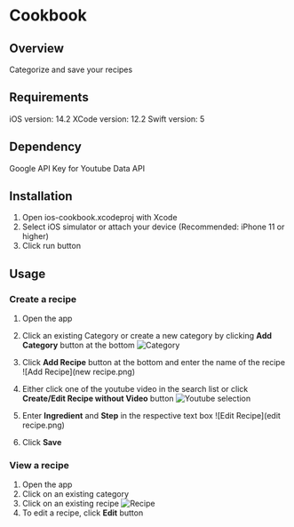 #  Cookbook


## Overview

Categorize and save your recipes



## Requirements

iOS version: 14.2
XCode version: 12.2
Swift version: 5

## Dependency

Google API Key for Youtube Data API

## Installation

1. Open ios-cookbook.xcodeproj with Xcode
2. Select iOS simulator or attach your device (Recommended: iPhone 11 or higher)
3. Click run button

## Usage

### Create a recipe
1. Open the app
2. Click an existing Category or create a new category by clicking **Add Category** button at the bottom
![Category](category.png)

3. Click **Add Recipe** button at the bottom and enter the name of the recipe
![Add Recipe](new recipe.png)
4. Either click one of the youtube video in the search list or click **Create/Edit Recipe without Video** button
![Youtube selection](Youtube.png)
5. Enter **Ingredient** and **Step** in the respective text box
![Edit Recipe](edit recipe.png)
6. Click **Save**

### View a recipe
1. Open the app
2. Click on an existing category 
3. Click on an existing recipe
![Recipe](recipes.png)
4. To edit a recipe, click **Edit** button

